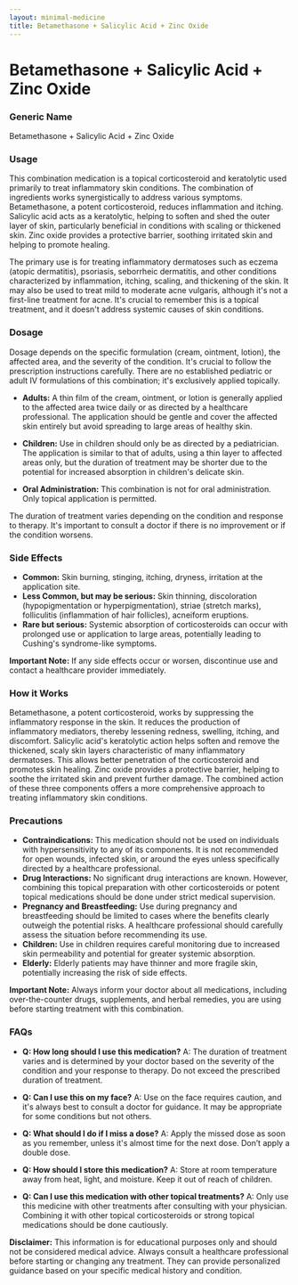 ```yaml
---
layout: minimal-medicine
title: Betamethasone + Salicylic Acid + Zinc Oxide
---
```


# Betamethasone + Salicylic Acid + Zinc Oxide
### Generic Name
Betamethasone + Salicylic Acid + Zinc Oxide

### Usage
This combination medication is a topical corticosteroid and keratolytic used primarily to treat inflammatory skin conditions.  The combination of ingredients works synergistically to address various symptoms. Betamethasone, a potent corticosteroid, reduces inflammation and itching. Salicylic acid acts as a keratolytic, helping to soften and shed the outer layer of skin, particularly beneficial in conditions with scaling or thickened skin. Zinc oxide provides a protective barrier, soothing irritated skin and helping to promote healing.

The primary use is for treating inflammatory dermatoses such as eczema (atopic dermatitis), psoriasis, seborrheic dermatitis, and other conditions characterized by inflammation, itching, scaling, and thickening of the skin.  It may also be used to treat mild to moderate acne vulgaris, although it's not a first-line treatment for acne.  It's crucial to remember this is a topical treatment, and it doesn't address systemic causes of skin conditions.

### Dosage
Dosage depends on the specific formulation (cream, ointment, lotion), the affected area, and the severity of the condition.  It's crucial to follow the prescription instructions carefully.  There are no established pediatric or adult IV formulations of this combination; it's exclusively applied topically.

* **Adults:** A thin film of the cream, ointment, or lotion is generally applied to the affected area twice daily or as directed by a healthcare professional. The application should be gentle and cover the affected skin entirely but avoid spreading to large areas of healthy skin.

* **Children:**  Use in children should only be as directed by a pediatrician.  The application is similar to that of adults, using a thin layer to affected areas only, but the duration of treatment may be shorter due to the potential for increased absorption in children's delicate skin.  

* **Oral Administration:** This combination is not for oral administration. Only topical application is permitted.

The duration of treatment varies depending on the condition and response to therapy.  It's important to consult a doctor if there is no improvement or if the condition worsens.

### Side Effects
* **Common:** Skin burning, stinging, itching, dryness, irritation at the application site.
* **Less Common, but may be serious:** Skin thinning, discoloration (hypopigmentation or hyperpigmentation), striae (stretch marks), folliculitis (inflammation of hair follicles), acneiform eruptions.
* **Rare but serious:**  Systemic absorption of corticosteroids can occur with prolonged use or application to large areas, potentially leading to Cushing's syndrome-like symptoms.

**Important Note:** If any side effects occur or worsen, discontinue use and contact a healthcare provider immediately.


### How it Works
Betamethasone, a potent corticosteroid, works by suppressing the inflammatory response in the skin. It reduces the production of inflammatory mediators, thereby lessening redness, swelling, itching, and discomfort. Salicylic acid's keratolytic action helps soften and remove the thickened, scaly skin layers characteristic of many inflammatory dermatoses. This allows better penetration of the corticosteroid and promotes skin healing. Zinc oxide provides a protective barrier, helping to soothe the irritated skin and prevent further damage. The combined action of these three components offers a more comprehensive approach to treating inflammatory skin conditions.


### Precautions
* **Contraindications:**  This medication should not be used on individuals with hypersensitivity to any of its components. It is not recommended for open wounds, infected skin, or around the eyes unless specifically directed by a healthcare professional.
* **Drug Interactions:**  No significant drug interactions are known. However, combining this topical preparation with other corticosteroids or potent topical medications should be done under strict medical supervision.
* **Pregnancy and Breastfeeding:**  Use during pregnancy and breastfeeding should be limited to cases where the benefits clearly outweigh the potential risks. A healthcare professional should carefully assess the situation before recommending its use.
* **Children:**  Use in children requires careful monitoring due to increased skin permeability and potential for greater systemic absorption.
* **Elderly:**  Elderly patients may have thinner and more fragile skin, potentially increasing the risk of side effects.

**Important Note:** Always inform your doctor about all medications, including over-the-counter drugs, supplements, and herbal remedies, you are using before starting treatment with this combination.


### FAQs
* **Q: How long should I use this medication?** A: The duration of treatment varies and is determined by your doctor based on the severity of the condition and your response to therapy. Do not exceed the prescribed duration of treatment.

* **Q: Can I use this on my face?** A:  Use on the face requires caution, and it's always best to consult a doctor for guidance.  It may be appropriate for some conditions but not others.

* **Q: What should I do if I miss a dose?** A: Apply the missed dose as soon as you remember, unless it's almost time for the next dose. Don’t apply a double dose.

* **Q: How should I store this medication?** A: Store at room temperature away from heat, light, and moisture. Keep it out of reach of children.

* **Q: Can I use this medication with other topical treatments?** A: Only use this medicine with other treatments after consulting with your physician.  Combining it with other topical corticosteroids or strong topical medications should be done cautiously.


**Disclaimer:** This information is for educational purposes only and should not be considered medical advice. Always consult a healthcare professional before starting or changing any treatment.  They can provide personalized guidance based on your specific medical history and condition.

